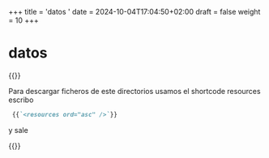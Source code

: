 +++
title = 'datos  '
date = 2024-10-04T17:04:50+02:00
draft = false
weight = 10
+++

# datos
{{<youtube pLW60VyTNcs>}}

Para descargar ficheros de este directorios usamos el shortcode resources
escribo 
```markdown
 {{`<resources ord="asc" />`}}
```

y sale 

{{<resources ord="asc" />}}